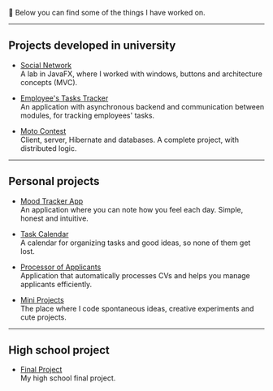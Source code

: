 🌸 Below you can find some of the things I have worked on.

---

## Projects developed in university

- [Social Network](https://github.com/ungureancatalina/UBB--FMI/tree/main/AN_2/SEM_1/MAP/lab6fx)  
  A lab in JavaFX, where I worked with windows, buttons and architecture concepts (MVC).

- [Employee's Tasks Tracker](https://github.com/ungureancatalina/UBB--FMI/tree/main/AN_2/SEM_2/ISS/monitorizare_angajati)  
  An application with asynchronous backend and communication between modules, for tracking employees' tasks.

- [Moto Contest](https://github.com/ungureancatalina/UBB--FMI/tree/main/AN_2/SEM_2/MPP)  
  Client, server, Hibernate and databases. A complete project, with distributed logic.

---

## Personal projects

- [Mood Tracker App](https://github.com/ungureancatalina/mood_tracker)  
  An application where you can note how you feel each day. Simple, honest and intuitive.

- [Task Calendar](https://github.com/ungureancatalina/task_calendar)  
  A calendar for organizing tasks and good ideas, so none of them get lost.

- [Processor of Applicants](https://github.com/ungureancatalina/applicant_processor)  
  Application that automatically processes CVs and helps you manage applicants efficiently.

- [Mini Projects](https://github.com/ungureancatalina/cute-projects)  
  The place where I code spontaneous ideas, creative experiments and cute projects.

---

## High school project

- [Final Project](https://github.com/ungureancatalina/atestat)  
  My high school final project.
